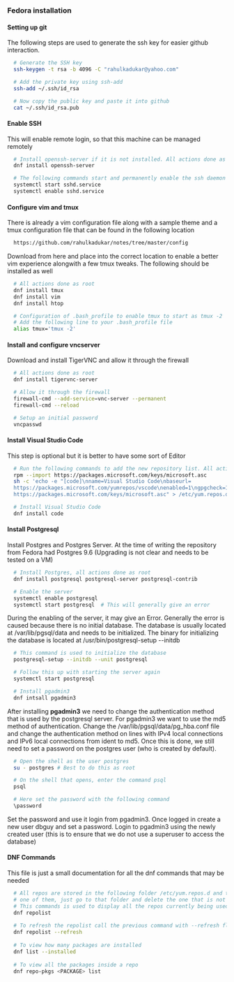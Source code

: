 ### Fedora installation

#### Setting up git

The following steps are used to generate the ssh key for easier github interaction.

```bash
  # Generate the SSH key
  ssh-keygen -t rsa -b 4096 -C "rahulkadukar@yahoo.com"

  # Add the private key using ssh-add
  ssh-add ~/.ssh/id_rsa

  # Now copy the public key and paste it into github
  cat ~/.ssh/id_rsa.pub
```

#### Enable SSH

This will enable remote login, so that this machine can be managed remotely

```bash
  # Install openssh-server if it is not installed. All actions done as root
  dnf install openssh-server

  # The following commands start and permanently enable the ssh daemon
  systemctl start sshd.service
  systemctl enable sshd.service
```

#### Configure vim and tmux

There is already a vim configuration file along with a sample theme and a tmux
configuration file that can be found in the following location

```bash
  https://github.com/rahulkadukar/notes/tree/master/config
```

Download from here and place into the correct location to enable a better vim
experience alongwith a few tmux tweaks. The following should be installed as well

```bash
  # All actions done as root
  dnf install tmux
  dnf install vim
  dnf install htop

  # Configuration of .bash_profile to enable tmux to start as tmux -2
  # Add the following line to your .bash_profile file
  alias tmux='tmux -2'
```

#### Install and configure vncserver

Download and install TigerVNC and allow it through the firewall

```bash
  # All actions done as root
  dnf install tigervnc-server

  # Allow it through the firewall
  firewall-cmd --add-service=vnc-server --permanent
  firewall-cmd --reload

  # Setup an initial password
  vncpasswd
```

#### Install Visual Studio Code

This step is optional but it is better to have some sort of Editor

```bash
  # Run the following commands to add the new repository list. All actions done as root
  rpm --import https://packages.microsoft.com/keys/microsoft.asc
  sh -c 'echo -e "[code]\nname=Visual Studio Code\nbaseurl=
  https://packages.microsoft.com/yumrepos/vscode\nenabled=1\ngpgcheck=1\ngpgkey=
  https://packages.microsoft.com/keys/microsoft.asc" > /etc/yum.repos.d/vscode.repo'

  # Install Visual Studio Code
  dnf install code
```

#### Install Postgresql

Install Postgres and Postgres Server. At the time of writing the repository from
Fedora had Postgres 9.6 (Upgrading is not clear and needs to be tested on a VM)

```bash
  # Install Postgres, all actions done as root
  dnf install postgresql postgresql-server postgresql-contrib

  # Enable the server
  systemctl enable postgresql
  systemctl start postgresql  # This will generally give an error
```

During the enabling of the server, it may give an Error. Generally the error is 
caused because there is no initial database. The database is usually located at
/var/lib/pgsql/data and needs to be initialized. The binary for initializing the 
database is located at /usr/bin/postgresql-setup --initdb

```bash
  # This command is used to initialize the database
  postgresql-setup --initdb --unit postgresql

  # Follow this up with starting the server again
  systemctl start postgresql

  # Install pgadmin3
  dnf intsall pgadmin3
```

After installing **pgadmin3** we need to change the authentication method that
is used by the postgresql server. For pgadmin3 we want to use the md5 method of
authentication. Change the /var/lib/pgsql/data/pg_hba.conf file and change the
authentication method on lines with IPv4 local connections and IPv6 local
connections from ident to md5. Once this is done, we still need to set a password
on the postgres user (who is created by default).

```bash
  # Open the shell as the user postgres
  su - postgres # Best to do this as root

  # On the shell that opens, enter the command psql
  psql

  # Here set the password with the following command
  \password
```

Set the password and use it login from pgadmin3. Once logged in create a new user
dbguy and set a password. Login to pgadmin3 using the newly created user (this is
to ensure that we do not use a superuser to access the database)

#### DNF Commands

This file is just a small documentation for all the dnf commands that may be needed

```bash
  # All repos are stored in the following folder /etc/yum.repos.d and to delete any
  # one of them, just go to that folder and delete the one that is not required.
  # This commands is used to display all the repos currently being used by dnf
  dnf repolist
  
  # To refresh the repolist call the previous command with --refresh flag
  dnf repolist --refresh
  
  # To view how many packages are installed
  dnf list --installed
  
  # To view all the packages inside a repo
  dnf repo-pkgs <PACKAGE> list
```
